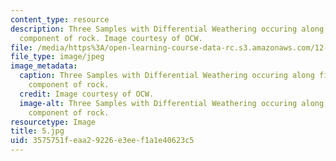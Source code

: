 ```yaml
---
content_type: resource
description: Three Samples with Differential Weathering occuring along fine grained
  component of rock. Image courtesy of OCW.
file: /media/https%3A/open-learning-course-data-rc.s3.amazonaws.com/12-110-sedimentary-geology-fall-2004/3575751feaa29226e3eef1a1e40623c5_5.jpg
file_type: image/jpeg
image_metadata:
  caption: Three Samples with Differential Weathering occuring along fine grained
    component of rock.
  credit: Image courtesy of OCW.
  image-alt: Three Samples with Differential Weathering occuring along fine grained
    component of rock.
resourcetype: Image
title: 5.jpg
uid: 3575751f-eaa2-9226-e3ee-f1a1e40623c5
---
```

